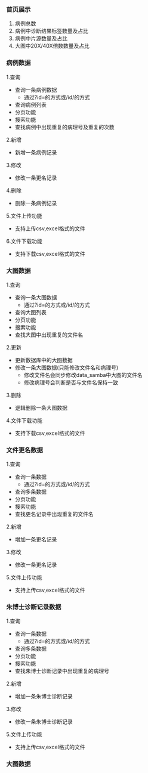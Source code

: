 ### 首页展示
1. 病例总数
2. 病例中诊断结果标签数量及占比
3. 病例中片源数量及占比
4. 大图中20X/40X倍数数量及占比

### 病例数据
1.查询
- 查询一条病例数据
    - 通过?id=的方式或/id/的方式
- 查询病例列表
- 分页功能
- 搜索功能
- 查找病例中出现重复的病理号及重复的次数

2.新增
- 新增一条病例记录

3.修改
- 修改一条更名记录

4.删除
- 删除一条病例记录

5.文件上传功能
- 支持上传csv,excel格式的文件

6.文件下载功能
- 支持下载csv,excel格式的文件

### 大图数据
1.查询
- 查询一条大图数据
    - 通过?id=的方式或/id/的方式
- 查询大图列表
- 分页功能
- 搜索功能
- 查找大图中出现重复的文件名

2.更新
- 更新数据库中的大图数据
- 修改一条大图数据(只能修改文件名和病理号)
    - 修改文件名会同步修改data_samba中大图的文件名
    - 修改病理号会判断是否与文件名保持一致

3.删除
- 逻辑删除一条大图数据

4.文件下载功能
- 支持下载csv,excel格式的文件

### 文件更名数据
1.查询
- 查询一条数据
    - 通过?id=的方式或/id/的方式
- 查询多条数据
- 分页功能
- 搜索功能
- 查找更名记录中出现重复的文件名

2.新增
- 增加一条更名记录

3.修改
- 修改一条更名记录

5.文件上传功能
- 支持上传csv,excel格式的文件

### 朱博士诊断记录数据
1.查询
- 查询一条数据
    - 通过?id=的方式或/id/的方式
- 查询多条数据
- 分页功能
- 搜索功能
- 查找朱博士诊断记录中出现重复的病理号

2.新增
- 增加一条朱博士诊断记录

3.修改
- 修改一条朱博士诊断记录

5.文件上传功能
- 支持上传csv,excel格式的文件

### 大图数据

